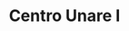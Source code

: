 ---
title: "Centro Unare I"
url: /ciudad-guayana-puerto-ordaz/centro-unare-i/
shop: Einkaufszentrum
---